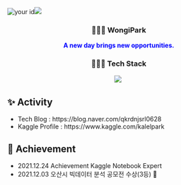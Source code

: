 <p><img src="https://road-to-kaggle-grandmaster.vercel.app/api/simple/kalelpark" alt="your id"><img src = 'http://mazassumnida.wtf/api/mini/generate_badge?boj=qkrdnjsrl'></p><h3  align="center">👩🏻‍💻 WongiPark</h3>
  
<p style="color:blue;" align = "center"> <strong>A new day brings new opportunities.</strong> </p>
  <h3 align="center">🧑🏼‍💻 Tech Stack</h3>
<div align="center">
  <img src="https://img.shields.io/badge/Python-3776AB?style=for-the-badge&logo=Python&logoColor=white"/></a>&nbsp 
</div>
  <h2> ✨
Activity</h2>
  <ul>
    <li>
      <span>Tech Blog : https://blog.naver.com/qkrdnjsrl0628</span>
    </li>
    <li>
      <span>Kaggle Profile : https://www.kaggle.com/kalelpark</span>
    </li>    
  </ul>
</div>
<div>
  <h2> 🌟 
Achievement</h2>
  <ul>
    <li>
      <span>2021.12.24 Achievement Kaggle Notebook Expert</span>
    </li>
    <li>
      <span>2021.12.03 오산시 빅데이터 분석 공모전 수상(3등) 🥉</span>
    </li>    
  </ul>
</div>
